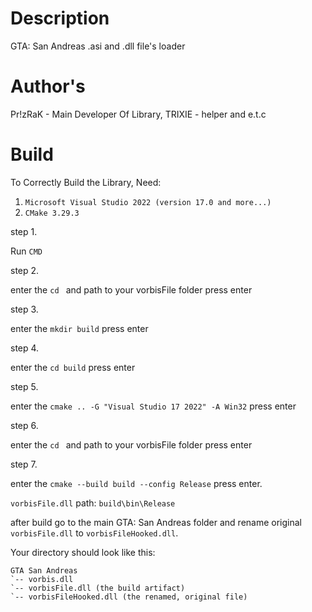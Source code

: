 # Description

GTA: San Andreas .asi and .dll file's loader

# Author's

Pr!zRaK - Main Developer Of Library,
TRIXIE - helper and e.t.c

# Build

To Correctly Build the Library, Need: 

1. `Microsoft Visual Studio 2022 (version 17.0 and more...)`
2. `CMake 3.29.3`

step 1.

Run `CMD`

step 2.

enter the `cd ` and path to your vorbisFile folder
press enter

step 3.

enter the `mkdir build` 
press enter

step 4.

enter the `cd build`
press enter

step 5.

enter the `cmake .. -G "Visual Studio 17 2022" -A Win32`
press enter

step 6.

enter the `cd ` and path to your vorbisFile folder
press enter

step 7.

enter the `cmake --build build --config Release`
press enter.

`vorbisFile.dll` path: `build\bin\Release`

after build go to the main GTA: San Andreas folder and rename original `vorbisFile.dll` to `vorbisFileHooked.dll`.

Your directory should look like this:
```
GTA San Andreas
`-- vorbis.dll
`-- vorbisFile.dll (the build artifact)
`-- vorbisFileHooked.dll (the renamed, original file)
```
